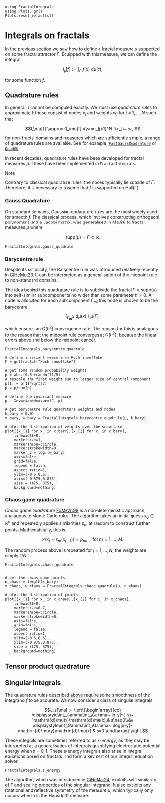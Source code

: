 ```@setup tutorial
using FractalIntegrals
using Plots; gr()
Plots.reset_defaults()
```

# Integrals on fractals

In [the previous section](makeIFS.md) we saw how to define a fractal measure $\mu$ supported on some fractal attractor $\Gamma$. Equipped with this measure, we can define the integral

```math
I_\mu[f] := \int_\Gamma~ f(x)~ \mathrm{d}\mu(x),
```
for some function $f$.

## Quadrature rules

In general, $I$ cannot be computed exactly. We must use *quadrature rules* to approximate $I$; these consist of nodes $x_j$ and weights $w_j$ for $j=1,\ldots,N$ such that
```math
I_\mu[f] \approx Q_\mu[f]:=\sum_{j=1}^N f(x_j)~ w_j
```

for non-fractal domains and measures which are sufficiently simple, a range of quadrature rules are available. See for example, [`FastGaussQuadrature`](https://juliaapproximation.github.io/FastGaussQuadrature.jl/stable/) or [`QuadGK`](https://juliamath.github.io/QuadGK.jl/stable/).

In recent decades, quadrature rules have been developed for fractal measures $\mu$. These have been implemented in `FractalIntegrals`.

>[!NOTE]
>Contrary to classical quadrature rules, the nodes typically lie outside of $\Gamma$. Therefore, it is necessary to assume that $f$ is supported on $\mathrm{Hull}(\Gamma)$.

### Gauss Quadrature
On standard domains, Gaussian qudarature rules are the most widely used for smooth $f$. The classical process, which involves constructing orthogaonl polynomials and a Jacobi matrix, was generalised in [Ma:96](@cite) to fractal measures $\mu$ where 
```math
\mathrm{supp}(\mu) = \Gamma \subset \mathbb{R}.
```

```@docs
FractalIntegrals.gauss_quadrule
```

### Barycentre rule

Despite its simplicity, the Barycentre rule was introduced relatively recently in [GiHeMo:23](@cite). It can be interpreted as a generalisation of the midpoint rule to non-standard domains.

The idea behind this quadrature rule is to subdivide the fractal $\Gamma = \mathrm{supp}(\mu)$ into self-similar subcomponents no wider than some parameter $h>0$. A node is allocated for each subcomponent $\Gamma_{\mathbf{m}}$; this node is chosen to be the barycentre

```math
\int_{\Gamma_{\mathbf{m}}} x ~\mathrm{d}\mu(x)~/~\mu(\Gamma),
```

which ensures an $O(h^2)$ convergence rate. The reason for this is analagous to the reason that the midpoint rule converges at $O(h^2)$, because the linear errors above and below the midpoint cancel. 

```@docs
FractalIntegrals.barycentre_quadrule
```

```@example tutorial
# define invariant measure on Koch snowflake
Γ = getfractal("koch snowflake")

# get some random probability weights
p = abs.(0.5.+randn(7)/5)
# rescale the first weight due to larger size of central component
p[1] = p[1]*sqrt(3)
p = p/sum(p)

# define the invariant measure
μ = InvariantMeasure(Γ, p)

# get barycentre rule quadrature weights and nodes
h_bary = 0.01
x_bary, w_bary = FractalIntegrals.barycentre_quadrule(μ, h_bary)

# plot the distribution of weights over the snowflake
plot([x_[1] for x_ in x_bary],[x_[2] for x_ in x_bary],
    linewidth=0,
    markersize=1,
    markershape=:circle,
    markerstrokewidth=0,
    marker_z = log.(w_bary),
    axis=false,
    grid=false,
    legend = false,
    aspect_ratio=1,
    ylim=(-0.6,0.6),
    xlim=(-0.875,0.875),
    size = (875, 875),
    background=nothing)
```

### Chaos game quadrature

*Chaos game quadrature* [FoMeVr:98](@cite) is a non-deterministic approach, analagous to Monte Carlo rules. The algorithm takes an initial guess $x_0\in\mathbb{R}^n$ and repeatedly applies similarities $s_m$ at random to construct further points. Mathematically, this is:

```math
\mathbb{P}(x_{j} = s_m(x_{j-1})) = p_m,\quad\text{for }m=1,\ldots,M.
```

The random process above is repeated for $j=1,\ldots,N$; the weights are simply $1/N$.

```@docs
FractalIntegrals.chaos_quadrule
```

```@example tutorial

# get the chaos game points
n_chaos = length(x_bary)
x_chaos, w_chaos = FractalIntegrals.chaos_quadrule(μ, n_chaos)

# plot the distribution of points
plot([x_[1] for x_ in x_chaos],[x_[2] for x_ in x_chaos],
    linewidth=0,
    markersize=0.7,
    markershape=:circle,
    markerstrokewidth=0,
    axis=false,
    grid=false,
    legend = false,
    aspect_ratio=1,
    ylim=(-0.6,0.6),
    xlim=(-0.875,0.875),
    size = (875, 875),
    background=nothing)
```

## Tensor product quadrature

## Singular integrals

The quadrature rules described [above](#quadrature-rules) require some smoothness of the integrand $f$ to be accurate. We now consider a class of singular integrals:

```math
J_s[\mu] := \left\{\begin{array}{cc}
    \displaystyle\int_\Gamma\int_\Gamma~ |x-y|^{-s}~ \mathrm{d}\mu(y)\mathrm{d}\mu(x),& s\neq0\\&\\
    \displaystyle\int_\Gamma\int_\Gamma~ \log|x-y|~ \mathrm{d}\mu(y)\mathrm{d}\mu(x),& s=0
    \end{array}
    \right.
```

These integrals are sometimes referred to as *s-energy*, as they may be interpreted as a generalisation of integrals quantifying electrostatic potential energy when $s=0,1$. These s-energy integrals also arise in integral equations posed on fractals, and form a key part of our integral equation solver.

```@docs
FractalIntegrals.s_energy
```

The algorithm, which was introduced in [GiHeMa:24](@cite), exploits self-similarity of $\Gamma$ and scaling properties of the singular integrand. It also exploits any rotational and reflective symmetry of the measure $\mu$, which typically only occurs when $\mu$ is the Hausdorff measure.